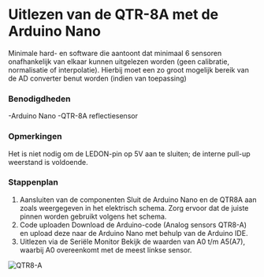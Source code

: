 # Uitlezen van de QTR-8A met de Arduino Nano
Minimale hard- en software die aantoont dat minimaal 6 sensoren onafhankelijk van elkaar kunnen uitgelezen worden (geen calibratie, normalisatie of interpolatie). Hierbij moet een zo groot mogelijk bereik van de AD converter benut worden (indien van toepassing)

### Benodigdheden
-Arduino Nano
-QTR-8A reflectiesensor

### Opmerkingen
Het is niet nodig om de LEDON-pin op 5V aan te sluiten; de interne pull-up weerstand is voldoende.

### Stappenplan
1. Aansluiten van de componenten
Sluit de Arduino Nano en de QTR8A aan zoals weergegeven in het elektrisch schema. Zorg ervoor dat de juiste pinnen worden gebruikt volgens het schema.
3. Code uploaden
Download de Arduino-code (Analog sensors QTR8-A) en upload deze naar de Arduino Nano met behulp van de Arduino IDE.
4. Uitlezen via de Seriële Monitor
Bekijk de waarden van A0 t/m A5(A7), waarbij A0 overeenkomt met de meest linkse sensor.


![QTR8-A](https://github.com/user-attachments/assets/7f45a2da-f77e-469a-a8e7-22852398f231)
